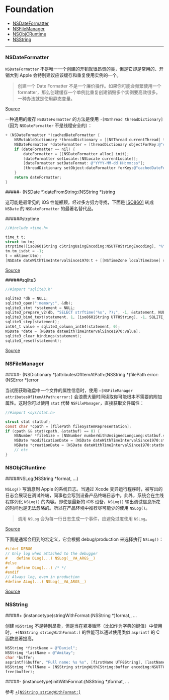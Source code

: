 # Foundation

- [NSDateFormatter](#nsdateformatter)
- [NSFileManager](#nsfilemanager)
- [NSObjCRuntime](#nsobjcruntime)
- [NSString](#nsstring)

---

### NSDateFormatter

`NSDateFormatter` 不是唯一一个创建的开销就很昂贵的类，但是它却是常用的、开销大到 Apple 会特别建议应该缓存和重复使用实例的一个。

> 创建一个 Date Formatter 不是一个廉价操作。如果你可能会频繁使用一个 formatter，那么创建缓存一个单例比重复创建销毁多个实例要高效很多。一种办法就是使用静态变量。

[Source](https://developer.apple.com/library/ios/documentation/cocoa/Conceptual/DataFormatting/Articles/dfDateFormatting10_4.html)

一种通用的缓存 `NSDateFormatter` 的方法是使用 `-[NSThread threadDictionary]`（因为 `NSDateFormatter` 不是线程安全的）：

```objective-c
+ (NSDateFormatter *)cachedDateFormatter {
	NSMutableDictionary *threadDictionary = [[NSThread currentThread] threadDictionary];
	NSDateFormatter *dateFormatter = [threadDictionary objectForKey:@"cachedDateFormatter"];
    if (dateFormatter == nil) {
        dateFormatter = [[NSDateFormatter alloc] init];
        [dateFormatter setLocale:[NSLocale currentLocale]];
        [dateFormatter setDateFormat: @"YYYY-MM-dd HH:mm:ss"];
        [threadDictionary setObject:dateFormatter forKey:@"cachedDateFormatter"];
    }
    return dateFormatter;
}
```

#####- (NSDate *)dateFromString:(NSString *)string

这可能是最常见的 iOS 性能瓶颈。经过多方努力寻找，下面是 [ISO8601](http://en.wikipedia.org/wiki/ISO_8601) 转成 `NSDate` 的 `NSDateFormatter` 的最著名替代品。

######strptime 

```objective-c
//#include <time.h>

time_t t;
struct tm tm;
strptime([iso8601String cStringUsingEncoding:NSUTF8StringEncoding], "%Y-%m-%dT%H:%M:%S%z", &tm);
tm.tm_isdst = -1;
t = mktime(&tm);
[NSDate dateWithTimeIntervalSince1970:t + [[NSTimeZone localTimeZone] secondsFromGMT]];
```

[Source](http://sam.roon.io/how-to-drastically-improve-your-app-with-an-afternoon-and-instruments)

######sqlite3

```objective-c
//#import "sqlite3.h"

sqlite3 *db = NULL;
sqlite3_open(":memory:", &db);
sqlite3_stmt *statement = NULL;
sqlite3_prepare_v2(db, "SELECT strftime('%s', ?);", -1, &statement, NULL);
sqlite3_bind_text(statement, 1, [iso8601String UTF8String], -1, SQLITE_STATIC);
sqlite3_step(statement);
int64_t value = sqlite3_column_int64(statement, 0);
NSDate *date = [NSDate dateWithTimeIntervalSince1970:value];
sqlite3_clear_bindings(statement);
sqlite3_reset(statement);
```

[Source](http://vombat.tumblr.com/post/60530544401/date-parsing-performance-on-ios-nsdateformatter-vs)


### NSFileManager

#####- (NSDictionary *)attributesOfItemAtPath:(NSString *)filePath error:(NSError *)error

当试图获取磁盘中一个文件的属性信息时，使用 `–[NSFileManager attributesOfItemAtPath:error:]` 会浪费大量时间读取你可能根本不需要的附加属性。这时你可以使用 `stat` 代替 `NSFileManager`，直接获取文件属性：

```objective-c
//#import <sys/stat.h>

struct stat statbuf;
const char *cpath = [filePath fileSystemRepresentation];
if (cpath && stat(cpath, &statbuf) == 0) {
    NSNumber *fileSize = [NSNumber numberWithUnsignedLongLong:statbuf.st_size];
    NSDate *modificationDate = [NSDate dateWithTimeIntervalSince1970:statbuf.st_mtime];
    NSDate *creationDate = [NSDate dateWithTimeIntervalSince1970:statbuf.st_ctime];
    // etc
}
```

### NSObjCRuntime

#####NSLog(NSString *format, ...)

`NSLog()` 写消息到 Apple 的系统日志。当通过 Xcode 变异运行程序时，被写出的日志会展现在调试终端，同事也会写到设备产品终端日志中。此外，系统会在主线程序列化 `NSLog()` 的内容。即使是最新的 iOS 设备，`NSLog()` 输出调试信息所花的时间也是无法忽略的。所以在产品环境中推荐尽可能少的使用 `NSLog()`。

> 调用 `NSLog` 会为每一行日志生成一个事件，应避免过度使用 `NSLog`。

[Source](https://developer.apple.com/videos/wwdc/2012/?id=235)

下面是通常会用到的宏定义，它会根据 debug/production 来选择执行 `NSLog()`：

```objective-c
#ifdef DEBUG
// Only log when attached to the debugger
#    define DLog(...) NSLog(__VA_ARGS__)
#else
#    define DLog(...) /* */
#endif
// Always log, even in production
#define ALog(...) NSLog(__VA_ARGS__)
```

[Source](http://iphoneincubator.com/blog/debugging/the-evolution-of-a-replacement-for-nslog)

### NSString

#####+ (instancetype)stringWithFormat:(NSString *)format,, ...

创建 `NSString` 不是特别昂贵，但是当在紧凑循环（比如作为字典的键值）中使用时， `+[NSString stringWithFormat:]` 的性能可以通过使用类似 `asprintf` 的 C 函数显著提高。

```objective-c
NSString *firstName = @"Daniel";
NSString *lastName = @"Amitay";
char *buffer;
asprintf(&buffer, "Full name: %s %s", [firstName UTF8String], [lastName UTF8String]);
NSString *fullName = [NSString stringWithCString:buffer encoding:NSUTF8StringEncoding];
free(buffer);
```

#####- (instancetype)initWithFormat:(NSString *)format, ...

参考 [`+[NSString stringWithFormat:]`](#-instancetypestringwithformatnsstring-format-)
